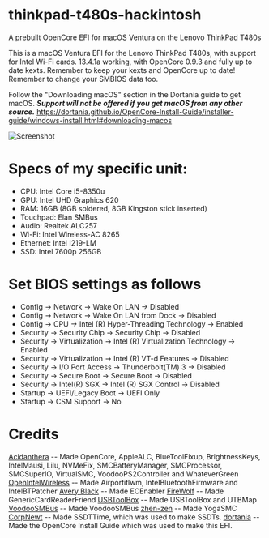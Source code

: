 # thinkpad-t480s-hackintosh
 A prebuilt OpenCore EFI for macOS Ventura on the Lenovo ThinkPad T480s

This is a macOS Ventura EFI for the Lenovo ThinkPad T480s, with support for Intel Wi-Fi cards. 13.4.1a working, with OpenCore 0.9.3 and fully up to date kexts. Remember to keep your kexts and OpenCore up to date! Remember to change your SMBIOS data too.

Follow the "Downloading macOS" section in the Dortania guide to get macOS. ***Support will not be offered if you get macOS from any other source.*** https://dortania.github.io/OpenCore-Install-Guide/installer-guide/windows-install.html#downloading-macos

![Screenshot](https://github.com/Lost-Entrepreneur439/thinkpad-t480s-hackintosh/blob/main/untitled.png)

# Specs of my specific unit:
- CPU: Intel Core i5-8350u
- GPU: Intel UHD Graphics 620
- RAM: 16GB (8GB soldered, 8GB Kingston stick inserted)
- Touchpad: Elan SMBus
- Audio: Realtek ALC257
- Wi-Fi: Intel Wireless-AC 8265
- Ethernet: Intel I219-LM
- SSD: Intel 7600p 256GB

# Set BIOS settings as follows
- Config -> Network -> Wake On LAN -> Disabled
- Config -> Network -> Wake On LAN from Dock -> Disabled
- Config -> CPU -> Intel (R) Hyper-Threading Technology -> Enabled
- Security -> Security Chip -> Security Chip -> Disabled
- Security -> Virtualization -> Intel (R) Virtualization Technology -> Enabled
- Security -> Virtualization -> Intel (R) VT-d Features -> Disabled
- Security -> I/O Port Access -> Thunderbolt(TM) 3 -> Disabled
- Security -> Secure Boot -> Secure Boot -> Disabled
- Security -> Intel(R) SGX -> Intel (R) SGX Control -> Disabled
- Startup -> UEFI/Legacy Boot -> UEFI Only
- Startup -> CSM Support -> No

# Credits
[Acidanthera](https://github.com/acidanthera) -- Made OpenCore, AppleALC, BlueToolFixup, BrightnessKeys, IntelMausi, Lilu, NVMeFix, SMCBatteryManager, SMCProcessor, SMCSuperIO, VirtualSMC, VoodooPS2Controller and WhateverGreen
[OpenIntelWireless](https://github.com/OpenIntelWireless) -- Made Airportitlwm, IntelBluetoothFirmware and IntelBTPatcher
[Avery Black](https://github.com/1Revenger1) -- Made ECEnabler
[FireWolf](https://github.com/0xFireWolf) -- Made GenericCardReaderFriend
[USBToolBox](https://github.com/USBToolBox) -- Made USBToolBox and UTBMap
[VoodooSMBus](https://github.com/VoodooSMBus) -- Made VoodooSMBus
[zhen-zen](https://github.com/zhen-zen) -- Made YogaSMC
[CorpNewt](https://github.com/corpnewt) -- Made SSDTTime, which was used to make SSDTs.
[dortania](https://github.com/dortania) -- Made the OpenCore Install Guide which was used to make this EFI.